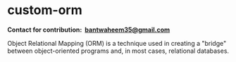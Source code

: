 # custom-orm 
<strong>Contact for contribution: &nbsp;<a>bantwaheem35@gmail.com</a></strong>

Object Relational Mapping (ORM) is a technique used in creating a "bridge" between object-oriented programs and, in most cases, relational databases.
